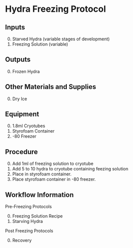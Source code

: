 Hydra Freezing Protocol
===

Inputs
---

0. Starved Hydra (variable stages of development)
0. Freezing Solution (variable)

Outputs
---
0. Frozen Hydra

Other Materials and Supplies
---

0. Dry Ice

Equipment
---

0. 1.8ml Cryotubes
0. Styrofoam Container
0. -80 Freezer

Procedure
---

0. Add 1ml of freezing solution to cryotube
0. Add 5 to 10 hydra to cryotube containing feezing solution
0. Place in styrofoam container.
0. Place styrofoam container in -80 freezer.

Workflow Information
---

Pre-Freezing Protocols

0. Freezing Solution Recipe
0. Starving Hydra

Post Freezing Protocols

0. Recovery
